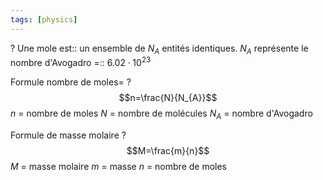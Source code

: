 ```yaml
---
tags: [physics]
---
```


?
Une mole est:: un ensemble de $N_{A}$ entités identiques.
$N_A$ représente le nombre d'Avogadro =:: $6.02 \cdot 10^{23}$

Formule nombre de moles=
?
$$n=\frac{N}{N_{A}}$$
$n$ = nombre de moles
$N$ = nombre de molécules
$N_{A}$ = nombre d'Avogadro
<!--SR:!2023-03-14,4,270-->

Formule de masse molaire
?
$$M=\frac{m}{n}$$
$M$ = masse molaire
$m$ = masse
$n$ = nombre de moles